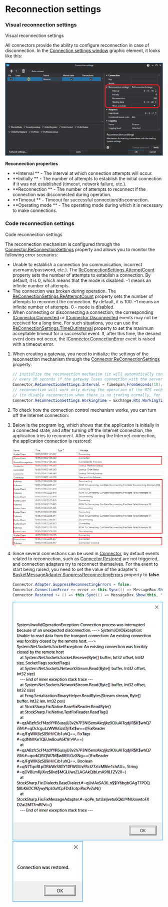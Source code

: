 # Reconnection settings

### Visual reconnection settings

Visual reconnection settings

All connectors provide the ability to configure reconnection in case of disconnection. In the [Connection settings window](API_UI_ConnectorWindow.md) graphic element, it looks like this: 

![API GUI ReconnectionSettings](../images/API_GUI_ReconnectionSettings.png)

**Reconnection properties**

- **Interval ** \- The interval at which connection attempts will occur. 
- **Initially ** \- The number of attempts to establish the initial connection if it was not established (timeout, network failure, etc.). 
- **Reconnection ** \- The number of attempts to reconnect if the connection was disconnected during operation. 
- **Timeout ** \- Timeout for successful connection\/disconnection. 
- **Operating mode ** \- The operating mode during which it is necessary to make connections. 

### Code reconnection settings

Code reconnection settings

The reconnection mechanism is configured through the [Connector.ReConnectionSettings](xref:StockSharp.Algo.Connector.ReConnectionSettings) property and allows you to monitor the following error scenarios: 

- Unable to establish a connection (no communication, incorrect username\/password, etc.). The [ReConnectionSettings.AttemptCount](xref:StockSharp.Messages.ReConnectionSettings.AttemptCount) property sets the number of attempts to establish a connection. By default, it is 0, which means that the mode is disabled. \-1 means an infinite number of attempts. 
- The connection was broken during operation. The [ReConnectionSettings.ReAttemptCount](xref:StockSharp.Messages.ReConnectionSettings.ReAttemptCount) property sets the number of attempts to reconnect the connection. By default, it is 100. \-1 means an infinite number of attempts. 0 \- mode is disabled. 
- When connecting or disconnecting a connection, the corresponding [IConnector.Connected](xref:StockSharp.BusinessEntities.IConnector.Connected) or [IConnector.Disconnected](xref:StockSharp.BusinessEntities.IConnector.Disconnected) events may not be received for a long time. For such situations, you can use the [ReConnectionSettings.TimeOutInterval](xref:StockSharp.Messages.ReConnectionSettings.TimeOutInterval) property to set the maximum acceptable timeout for a successful event. If, after this time, the desired event does not occur, the [IConnector.ConnectionError](xref:StockSharp.BusinessEntities.IConnector.ConnectionError) event is raised with a timeout error. 

1. When creating a gateway, you need to initialize the settings of the reconnection mechanism through the [Connector.ReConnectionSettings](xref:StockSharp.Algo.Connector.ReConnectionSettings) property: 

   ```cs
   // initialize the reconnection mechanism (it will automatically connect 
   // every 10 seconds if the gateway loses connection with the server)
   Connector.ReConnectionSettings.Interval = TimeSpan.FromSeconds(10);
   // reconnection will work only during the operation of the RTS exchange
   // (to disable reconnection when there is no trading normally, for example, at night)
   Connector.ReConnectionSettings.WorkingTime = Exchange.Rts.WorkingTime;
   ```
2. To check how the connection control mechanism works, you can turn off the Internet connection: 
3. Below is the program log, which shows that the application is initially in a connected state, and after turning off the Internet connection, the application tries to reconnect. After restoring the Internet connection, the application connection is restored: 

   ![API ReconnectionLog](../images/API_ReconnectionLog.png)
4. Since several connections can be used in [Connector](xref:StockSharp.Algo.Connector), by default events related to reconnection, such as [Connector.Restored](xref:StockSharp.Algo.Connector.Restored) are not triggered, and connection adapters try to reconnect themselves. For the event to start being raised, you need to set the value of the adapter's [BasketMessageAdapter.SuppressReconnectingErrors](xref:StockSharp.Algo.BasketMessageAdapter.SuppressReconnectingErrors) property to **false**. 

   ```cs
   Connector.Adapter.SuppressReconnectingErrors = false;
   Connector.ConnectionError += error => this.Sync(() => MessageBox.Show(this, "Connection lost"));
   Connector.Restored += () => this.Sync(() => MessageBox.Show(this, "Connection restored"));
   ```

   ![sampleconnectionerror](../images/sample_connection_error.png)![sampleconnectionrestore](../images/sample_connection_restored.png)
